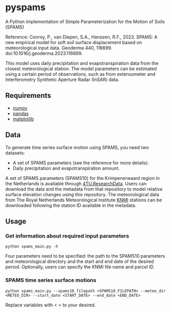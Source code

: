 # pyspams
A Python implementation of Simple Parameterization for the Motion of Soils (SPAMS)

Reference: Conroy, P., van Diepen, S.A., Hanssen, R.F., 2023. SPAMS: A new empirical model for soft soil surface displacement based on meteorological input data. Geoderma 440, 116699. doi:10.1016/j.geoderma.2023.116699.

This model uses daily precipitation and evapotranspiration data from the closest meteorological station. The model parameters can be estimated using a certain period of observations, such as from extensometer and Interferometry Synthetic Aperture Radar (InSAR) data.

## Requirements
- [numpy](https://numpy.org/)
- [pandas](https://pandas.pydata.org/)
- [matplotlib](https://matplotlib.org/)

## Data
To generate time series surface motion using SPAMS, you need two datasets:
- A set of SPAMS parameters (see the reference for more details).
- Daily precipitation and evapotranspiration amount.

A set of SPAMS parameters (SPAMS10) for the Krimpenerwaard region in the Netherlands is available through [4TU.ResearchData](https://doi.org/10.4121/dfbe9109-d058-4a64-a5b4-1cc9d9a5f836). Users can download the data and the metadata from that repository to model relative surface elevation changes using this repository. The meteorological data from The Royal Netherlands Meteorological Institute [KNMI](https://www.knmi.nl/nederland-nu/klimatologie/daggegevens) stations can be downloaded following the station ID available in the metadata.

## Usage
### Get information about required input parameters
```
python spams_main.py -h
```
Four parameters need to be specified: the path to the SPAMS10 parameters and meteorological directory and the start and end date of the desired period. Optionally, users can specify the KNMI file name and parcel ID.

### SPAMS time series surface motions
```
python spams_main.py --spams10_filepath <SPAMS10_FILEPATH> --meteo_dir <METEO_DIR> --start_date <START_DATE> --end_date <END_DATE>
```
Replace variables with < > to your desired.
